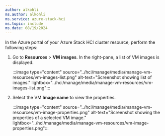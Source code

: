 ```yaml
---
author: alkohli
ms.author: alkohli
ms.service: azure-stack-hci
ms.topic: include
ms.date: 08/19/2024
---
```


In the Azure portal of your Azure Stack HCI cluster resource, perform the following steps:

1. Go to **Resources** > **VM images**. In the right-pane, a list of VM images is displayed.

   :::image type="content" source="../hci/manage/media/manage-vm-resources/vm-images-list.png" alt-text="Screenshot showing list of images." lightbox="../hci/manage/media/manage-vm-resources/vm-images-list.png":::

1. Select the VM **Image name** to view the properties.

   :::image type="content" source="../hci/manage/media/manage-vm-resources/vm-image-properties.png" alt-text="Screenshot showing the properties of a selected VM image." lightbox="../hci/manage/media/manage-vm-resources/vm-image-properties.png":::